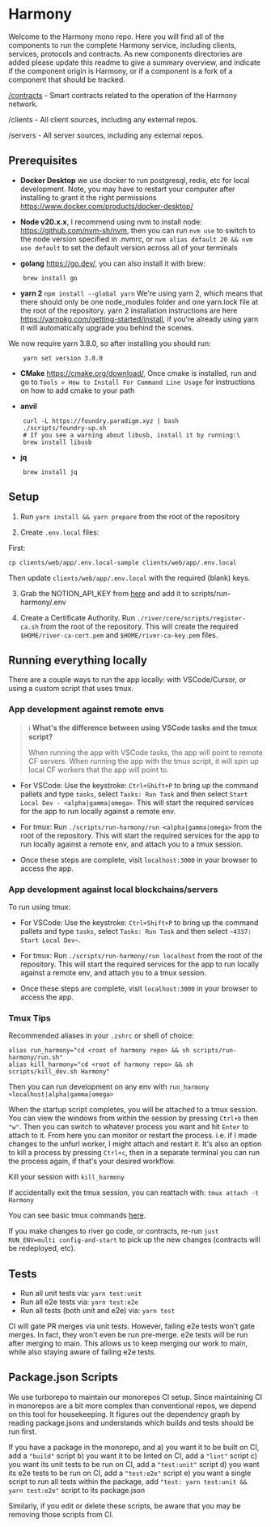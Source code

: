 # Harmony

Welcome to the Harmony mono repo. Here you will find all of the components to run the complete Harmony service, including clients, services, protocols and contracts. As new components directories are added please update this readme to give a summary overview, and indicate if the component origin is Harmony, or if a component is a fork of a component that should be tracked.

[/contracts](contracts) - Smart contracts related to the operation of the Harmony network.

/clients - All client sources, including any external repos.

/servers - All server sources, including any external repos.

## Prerequisites

- **Docker Desktop** we use docker to run postgresql, redis, etc for local development. Note, you may have to restart your computer after installing to grant it the right permissions <https://www.docker.com/products/docker-desktop/>

- **Node v20.x.x**, I recommend using nvm to install node: <https://github.com/nvm-sh/nvm>, then you can run `nvm use` to switch to the node version specified in .nvmrc, or `nvm alias default 20 && nvm use default` to set the default version across all of your terminals

- **golang** <https://go.dev/>, you can also install it with brew:

```
    brew install go
```

- **yarn 2** `npm install --global yarn` We're using yarn 2, which means that there should only be one node_modules folder and one yarn.lock file at the root of the repository. yarn 2 installation instructions are here <https://yarnpkg.com/getting-started/install>, if you're already using yarn it will automatically upgrade you behind the scenes.

We now require yarn 3.8.0, so after installing you should run:

```
    yarn set version 3.8.0
```

- **CMake** <https://cmake.org/download/>, Once cmake is installed, run and go to `Tools > How to Install For Command Line Usage` for instructions on how to add cmake to your path

- **anvil**

```
    curl -L https://foundry.paradigm.xyz | bash
    ./scripts/foundry-up.sh
    # If you see a warning about libusb, install it by running:\
    brew install libusb
```

- **jq**

```
    brew install jq
```

## Setup

1. Run `yarn install && yarn prepare` from the root of the repository

2. Create `.env.local` files:

First:

```
cp clients/web/app/.env.local-sample clients/web/app/.env.local
```

Then update `clients/web/app/.env.local` with the required (blank) keys.

3. Grab the NOTION_API_KEY from [here](https://www.notion.so/herenottherelabs/harmony-env-vars-1cb3562b1f4e801c9c2fe4917c182037) and add it to scripts/run-harmony/.env

4. Create a Certificate Authority. Run `./river/core/scripts/register-ca.sh` from the root of the repository. This will create the required `$HOME/river-ca-cert.pem` and `$HOME/river-ca-key.pem` files.

## Running everything locally

There are a couple ways to run the app locally: with VSCode/Cursor, or using a custom script that uses tmux.

### App development against remote envs

> ℹ️ **What's the difference between using VSCode tasks and the tmux script?**
>
> When running the app with VSCode tasks, the app will point to remote CF servers. When running the app with the tmux script, it will spin up local CF workers that the app will point to.

- For VSCode: Use the keystroke: `Ctrl+Shift+P` to bring up the command pallets and type `tasks`, select `Tasks: Run Task` and then select `Start Local Dev - <alpha|gamma|omega>`. This will start the required services for the app to run locally against a remote env.

- For tmux: Run `./scripts/run-harmony/run <alpha|gamma|omega>` from the root of the repository. This will start the required services for the app to run locally against a remote env, and attach you to a tmux session.

- Once these steps are complete, visit `localhost:3000` in your browser to access the app.

### App development against local blockchains/servers

To run using tmux:

- For VSCode: Use the keystroke: `Ctrl+Shift+P` to bring up the command pallets and type `tasks`, select `Tasks: Run Task` and then select `~4337: Start Local Dev~`.

- For tmux: Run `./scripts/run-harmony/run localhost` from the root of the repository. This will start the required services for the app to run locally against a remote env, and attach you to a tmux session.

- Once these steps are complete, visit `localhost:3000` in your browser to access the app.

### Tmux Tips

Recommended aliases in your `.zshrc` or shell of choice:

```
alias run_harmony="cd <root of harmony repo> && sh scripts/run-harmony/run.sh"
alias kill_harmony="cd <root of harmony repo> && sh scripts/kill_dev.sh Harmony"
```

Then you can run development on any env with `run_harmony <localhost|alpha|gamma|omega>`

When the startup script completes, you will be attached to a tmux session. You can view the windows from within the session by pressing `Ctrl+b` then `"w"`. Then you can switch to whatever process you want and hit `Enter` to attach to it. From here you can monitor or restart the process. i.e. if I made changes to the unfurl worker, I might attach and restart it. It's also an option to kill a process by pressing `Ctrl+c`, then in a separate terminal you can run the process again, if that's your desired workflow.

Kill your session with `kill_harmony`

If accidentally exit the tmux session, you can reattach with: `tmux attach -t Harmony`

You can see basic tmux commands [here](https://gist.github.com/simplysh/dd61e464e521efd1e17a8515f19d11d2).

If you make changes to river go code, or contracts, re-run `just RUN_ENV=multi config-and-start` to pick up the new changes (contracts will be redeployed, etc).

## Tests

- Run all unit tests via: `yarn test:unit`
- Run all e2e tests via: `yarn test:e2e`
- Run all tests (both unit and e2e) via: `yarn test`

CI will gate PR merges via unit tests. However, failing e2e tests won't gate merges. In fact, they won't even be run pre-merge. e2e tests will be run after merging to main. This allows us to keep merging our work to main, while also staying aware of failing e2e tests.

## Package.json Scripts

We use turborepo to maintain our monorepos CI setup. Since maintaining CI in monorepos are a bit more complex than conventional repos, we depend on this tool for housekeeping. It figures out the dependency graph by reading package.jsons and understands which builds and tests should be run first.

If you have a package in the monorepo, and
a) you want it to be built on CI, add a `"build"` script
b) you want it to be linted on CI, add a `"lint"` script
c) you want its unit tests to be run on CI, add a `"test:unit"` script
d) you want its e2e tests to be run on CI, add a `"test:e2e"` script
e) you want a single script to run all tests within the package, add `"test: yarn test:unit && yarn test:e2e"` script to its package.json

Similarly, if you edit or delete these scripts, be aware that you may be removing those scripts from CI.
